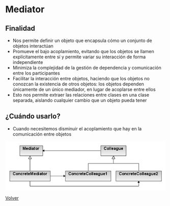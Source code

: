 # Mediator

## Finalidad

* Nos permite definir un objeto que encapsula cómo un conjunto de objetos interactúan
* Promueve el bajo acoplamiento, evitando que los objetos se llamen explícitamente entre sí y permite variar su interacción de forma independiente
* Minimiza la complejidad de la gestión de dependencia y comunicación entre los participantes
* Facilitar la interacción entre objetos, haciendo que los objetos no conozcan la existencia de otros objetos: los objetos dependen únicamente de un
  único mediador, en lugar de acoplarse entre ellos
* Esto nos permite extraer las relaciones entre clases en una clase separada, aislando cualquier cambio que un objeto pueda tener

## ¿Cuándo usarlo?

* Cuando necesitemos disminuir el acoplamiento que hay en la comunicación entre objetos

![Mediator pattern](/src/patterns/assets/mediator.png)

[Volver](/README.md)

